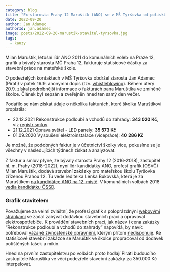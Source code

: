 ```yaml
---
category: blog
title: "Ex-starosta Prahy 12 Maruštík (ANO) se v MŠ Tyršovka od potisků tašek propracoval ke stavební zakázce za 350 tisíc. Ředitelkou školky je spolukandidátka za ANO, dříve lídryně ČSSD"
date: 2022-09-20
author: Jan Adamec
authorId: jan.adamec
image: posts/2022-09-20-marustik-stavitel-tyrsovka.jpg
tags:
  - kauzy
---
```


Milan Maruštík, letošní lídr ANO 2011 do komunálních voleb na Praze 12, grafik a bývalý starosta MČ Praha 12, fakturuje statisícové částky za stavební práce na mateřské škole.

O podezřelých kontaktech v MŠ Tyršovka obdržel starosta Jan Adamec (Piráti) v pátek 16.9. anonymní dopis (tzv. [whistleblowing](https://cs.wikipedia.org/wiki/Whistleblowing)). Během úterý 20.9. získal podrobnější informace o fakturách pana Maruštíka ve zmíněné školce. Článek byl sepsán a zveřejněn hned ten samý den večer.

Podařilo se nám získat údaje o několika fakturách, které školka Maruštíkovi proplatila:

* 22.12.2021 Rekonstrukce podloubí a vchodů do zahrady: **343 020 Kč**, viz [registr smluv](https://smlouvy.gov.cz/smlouva/soubor/25846027/rekonstrukce%20podloub%C3%AD%20a%20vchodů%20do%20MŠ.pdf)<br>
* 21.12.2021 Oprava světel - LED panely: **35 573 Kč**<br>
* 01.09.2020 Vysoušení elektroinstalace (vícepráce): **40 286 Kč**

Je možné, že podobných faktur je v účetnictví školky více, pokusíme se je všechny v následujících týdnech získat a analyzovat.

Z faktur a smluv plyne, že bývalý starosta Prahy 12 (2016-2018), zastupitel hl. m. Prahy (2018-2022), nyní lídr kandidátky ANO, profesí grafik (OSVČ) Milan Maruštík, dodává stavební zakázky pro mateřskou školu Tyršovka zřízenou Prahou 12. Tu vede ředitelka Lenka Bukovská, která je za Maruštíkem [na kandidátce ANO na 12. místě](https://www.volby.cz/pls/kv2022/kv21111?xjazyk=CZ&xid=1&xv=12&xdz=5&xnumnuts=1100&xobec=547107&xstrana=768). V komunálních volbách 2018 [vedla kandidátku ČSSD](https://www.volby.cz/pls/kv2018/kv21111?xjazyk=CZ&xid=1&xv=12&xdz=5&xnumnuts=1100&xobec=547107&xstrana=7).

### Grafik stavitelem

Považujeme za velmi zvláštní, že profesí grafik s poloprázdnýni [webovými stránkami](http://www.mimastudio.cz) se začal zabývat dodávkou stavebních prací a opravovat elektrospotřebiče. K provádění stavebních prací, jak název i cena zakázky “Rekonstrukce podloubí a vchodů do zahrady” napovídá, by navíc potřeboval [vázané živnostenské oprávnění](https://www.profi-kancelar.cz/jak-ziskat-zivnostensky-list/stavebnictvi-zivnost-podminky/), kterým přitom [nedisponuje](https://rejstriky.finance.cz/firma-milan-marustik-61865524). Ke statisícové stavební zakázce se Maruštík ve školce propracoval od dodávek potištěných tašek a mikin.

Hned na prvním zastupitelstvu po volbách proto hodlají Piráti budoucího zastupitele Maruštíka ve věci podezřelé stavební zakázky za 350.000 Kč interpelovat.


